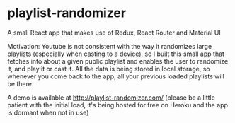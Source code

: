 # playlist-randomizer
A small React app that makes use of Redux, React Router and Material UI

Motivation: Youtube is not consistent with the way it randomizes large playlists (especially when casting to a device), so I built this small app that fetches info about a given public playlist and enables the user to randomize it, and play it or cast it. All the data is being stored in local storage, so whenever you come back to the app, all your previous loaded playlists will be there. 

A demo is available at http://playlist-randomizer.com/ (please be a little patient with the initial load, it's being hosted for free on Heroku and the app is dormant when not in use)
